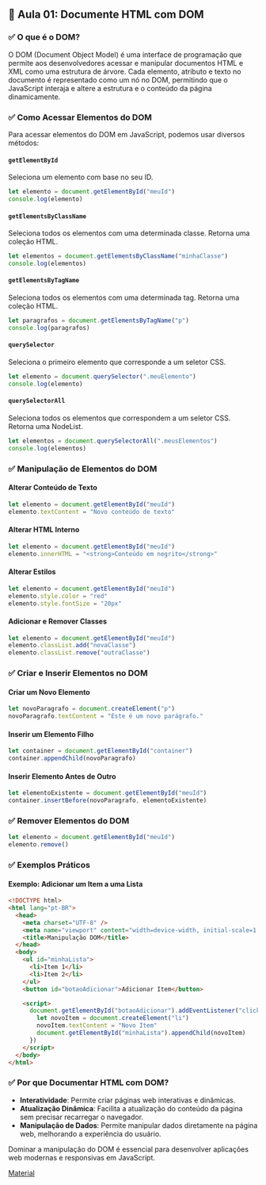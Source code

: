 ## 📝 Aula 01: Documente HTML com DOM

### ✅ O que é o DOM?

O DOM (Document Object Model) é uma interface de programação que permite aos desenvolvedores acessar e manipular documentos HTML e XML como uma estrutura de árvore. Cada elemento, atributo e texto no documento é representado como um nó no DOM, permitindo que o JavaScript interaja e altere a estrutura e o conteúdo da página dinamicamente.

### ✅ Como Acessar Elementos do DOM

Para acessar elementos do DOM em JavaScript, podemos usar diversos métodos:

#### `getElementById`

Seleciona um elemento com base no seu ID.

```javascript
let elemento = document.getElementById("meuId")
console.log(elemento)
```

#### `getElementsByClassName`

Seleciona todos os elementos com uma determinada classe. Retorna uma coleção HTML.

```javascript
let elementos = document.getElementsByClassName("minhaClasse")
console.log(elementos)
```

#### `getElementsByTagName`

Seleciona todos os elementos com uma determinada tag. Retorna uma coleção HTML.

```javascript
let paragrafos = document.getElementsByTagName("p")
console.log(paragrafos)
```

#### `querySelector`

Seleciona o primeiro elemento que corresponde a um seletor CSS.

```javascript
let elemento = document.querySelector(".meuElemento")
console.log(elemento)
```

#### `querySelectorAll`

Seleciona todos os elementos que correspondem a um seletor CSS. Retorna uma NodeList.

```javascript
let elementos = document.querySelectorAll(".meusElementos")
console.log(elementos)
```

### ✅ Manipulação de Elementos do DOM

#### Alterar Conteúdo de Texto

```javascript
let elemento = document.getElementById("meuId")
elemento.textContent = "Novo conteúdo de texto"
```

#### Alterar HTML Interno

```javascript
let elemento = document.getElementById("meuId")
elemento.innerHTML = "<strong>Conteúdo em negrito</strong>"
```

#### Alterar Estilos

```javascript
let elemento = document.getElementById("meuId")
elemento.style.color = "red"
elemento.style.fontSize = "20px"
```

#### Adicionar e Remover Classes

```javascript
let elemento = document.getElementById("meuId")
elemento.classList.add("novaClasse")
elemento.classList.remove("outraClasse")
```

### ✅ Criar e Inserir Elementos no DOM

#### Criar um Novo Elemento

```javascript
let novoParagrafo = document.createElement("p")
novoParagrafo.textContent = "Este é um novo parágrafo."
```

#### Inserir um Elemento Filho

```javascript
let container = document.getElementById("container")
container.appendChild(novoParagrafo)
```

#### Inserir Elemento Antes de Outro

```javascript
let elementoExistente = document.getElementById("meuId")
container.insertBefore(novoParagrafo, elementoExistente)
```

### ✅ Remover Elementos do DOM

```javascript
let elemento = document.getElementById("meuId")
elemento.remove()
```

### ✅ Exemplos Práticos

#### Exemplo: Adicionar um Item a uma Lista

```html
<!DOCTYPE html>
<html lang="pt-BR">
  <head>
    <meta charset="UTF-8" />
    <meta name="viewport" content="width=device-width, initial-scale=1.0" />
    <title>Manipulação DOM</title>
  </head>
  <body>
    <ul id="minhaLista">
      <li>Item 1</li>
      <li>Item 2</li>
    </ul>
    <button id="botaoAdicionar">Adicionar Item</button>

    <script>
      document.getElementById("botaoAdicionar").addEventListener("click", function () {
        let novoItem = document.createElement("li")
        novoItem.textContent = "Novo Item"
        document.getElementById("minhaLista").appendChild(novoItem)
      })
    </script>
  </body>
</html>
```

### ✅ Por que Documentar HTML com DOM?

- **Interatividade**: Permite criar páginas web interativas e dinâmicas.
- **Atualização Dinâmica**: Facilita a atualização do conteúdo da página sem precisar recarregar o navegador.
- **Manipulação de Dados**: Permite manipular dados diretamente na página web, melhorando a experiência do usuário.

Dominar a manipulação do DOM é essencial para desenvolver aplicações web modernas e responsivas em JavaScript.

[Material](./Documente%20HTML%20com%20DOM.pdf)

